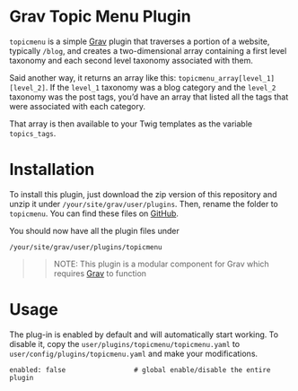 # Grav Topic Menu Plugin

`topicmenu` is a simple [Grav](http://getgrav.org) plugin that traverses a portion of a website, typically `/blog`, and creates a two-dimensional array containing a first level taxonomy and each second level taxonomy associated with them.

Said another way, it returns an array like this: `topicmenu_array[level_1][level_2]`. If the `level_1` taxonomy was a blog category and the `level_2` taxonomy was the post tags, you’d have an array that listed all the tags that were associated with each category.

That array is then available to your Twig templates as the variable `topics_tags`.

# Installation

To install this plugin, just download the zip version of this repository and unzip it under `/your/site/grav/user/plugins`. Then, rename the folder to `topicmenu`. You can find these files on [GitHub](https://github.com/bobrocke/topicmenu).

You should now have all the plugin files under

    /your/site/grav/user/plugins/topicmenu

> > NOTE: This plugin is a modular component for Grav which requires [Grav](http://github.com/getgrav/grav) to function

# Usage

The plug-in is enabled by default and will automatically start working. To disable it, copy the `user/plugins/topicmenu/topicmenu.yaml` to `user/config/plugins/topicmenu.yaml` and make your modifications.

``` 
enabled: false                 # global enable/disable the entire plugin
```

